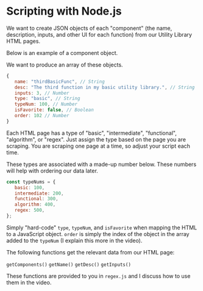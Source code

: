 # Scripting with Node.js

We want to create JSON objects of each "component" (the name, description, inputs, and other UI for each function) from our Utility Library HTML pages.

Below is an example of a component object.

We want to produce an array of these objects.

```javascript
{
   name: "thirdBasicFunc", // String
   desc: "The third function in my basic utility library.", // String
   inputs: 3, // Number
   type: "basic", // String
   typeNum: 100, // Number
   isFavorite: false, // Boolean
   order: 102 // Number
}
```

Each HTML page has a type of "basic", "intermediate", "functional", "algorithm", or "regex". Just assign the type based on the page you are scraping. You are scraping one page at a time, so adjust your script each time.

These types are associated with a made-up number below.
These numbers will help with ordering our data later.

```javascript
const typeNums = {
   basic: 100,
   intermediate: 200,
   functional: 300,
   algorithm: 400,
   regex: 500,
};
```

Simply "hard-code" `type`, `typeNum`, and `isFavorite` when mapping the HTML to a JavaScript object. `order` is simply the index of the object in the array added to the `typeNum` (I explain this more in the video).

The following functions get the relevant data from our HTML page:

`getComponents()`
`getName()`
`getDesc()`
`getInputs()`

These functions are provided to you in `regex.js` and I discuss how to use them in the video.
